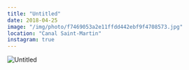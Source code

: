 ```yaml
---
title: "Untitled"
date: 2018-04-25
image: "/img/photo/f7469053a2e11ffdd442ebf9f4708573.jpg"
location: "Canal Saint-Martin"
instagram: true
---
```


![Untitled](/img/photo/f7469053a2e11ffdd442ebf9f4708573.jpg)
